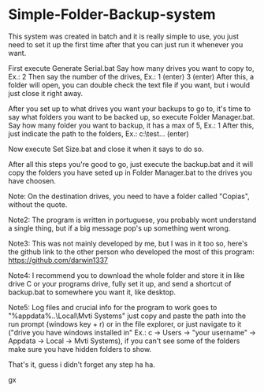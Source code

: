 # Simple-Folder-Backup-system
This system was created in batch and it is really simple to use, you just need to set it up the first time after that you can just run it whenever you want.

First execute Generate Serial.bat
Say how many drives you want to copy to, Ex.: 2
Then say the number of the drives, Ex.: 1 (enter) 3 (enter)
After this, a folder will open, you can double check the text file if you want, but i would just close it right away.

After you set up to what drives you want your backups to go to, it's time to say what folders you want to be backed up, so execute Folder Manager.bat.
Say how many folder you want to backup, it has a max of 5, Ex.: 1
After this, just indicate the path to the folders, Ex.: c:\test\... (enter)

Now execute Set Size.bat and close it when it says to do so.

After all this steps you're good to go, just execute the backup.bat and it will copy the folders you have seted up in Folder Manager.bat to the drives you have choosen.

Note: On the destination drives, you need to have a folder called "Copias", without the quote.

Note2: The program is written in portuguese, you probably wont understand a single thing, but if a big message pop's up something went wrong.

Note3: This was not mainly developed by me, but I was in it too so, here's the github link to the other person who developed the most of this program: https://github.com/darwin1337

Note4: I recommend you to download the whole folder and store it in like drive C or your programs drive, fully set it up, and send a shortcut of backup.bat to somewhere you want it, like desktop.

Note5: Log files and crucial info for the program to work goes to "%appdata%\..\Local\Mvti Systems\" just copy and paste the path into the run prompt (windows key + r) or in the file explorer, or just navigate to it ("drive you have windows installed in" Ex.: c -> Users -> "your username" -> Appdata -> Local -> Mvti Systems), if you can't see some of the folders make sure you have hidden folders to show.

That's it, guess i didn't forget any step ha ha.

gx
